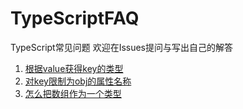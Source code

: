 # TypeScriptFAQ
TypeScript常见问题 欢迎在Issues提问与写出自己的解答

1. [根据value获得key的类型](https://github.com/creanme/TypeScriptFAQ/issues/1)
2. [对key限制为obj的属性名称](https://github.com/creanme/TypeScriptFAQ/issues/2)
3. [怎么把数组作为一个类型](https://github.com/creanme/TypeScriptFAQ/issues/3)

